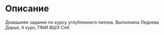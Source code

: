 # Описание
Домашнее задание по курсу углубленного питона. Выполнила Леднева Дарья, 4 курс, ПМИ ВШЭ Спб.
